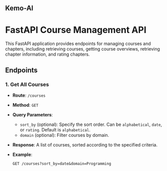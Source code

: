 ## Kemo-AI


# FastAPI Course Management API

This FastAPI application provides endpoints for managing courses and chapters, including retrieving courses, getting course overviews, retrieving chapter information, and rating chapters.

## Endpoints

### 1. Get All Courses

- **Route**: `/courses`
- **Method**: `GET`
- **Query Parameters**:
  - `sort_by` (optional): Specify the sort order. Can be `alphabetical`, `date`, or `rating`. Default is `alphabetical`.
  - `domain` (optional): Filter courses by domain.
- **Response**: A list of courses, sorted according to the specified criteria.
- **Example**:

  ```http
  GET /courses?sort_by=date&domain=Programming
